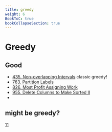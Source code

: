 ```yaml
---
title: greedy
weight: 6
BookToC: true
bookCollapseSection: true
---
```


#  Greedy

## Good
- [435. Non-overlapping Intervals](435) classic greedy!
- [763. Partition Labels](763)
- [826. Most Profit Assigning Work](826)
- [955. Delete Columns to Make Sorted II](955.md)
- 
## might be greedy?
[11](11)